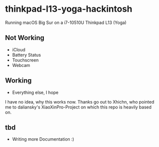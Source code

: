 # thinkpad-l13-yoga-hackintosh
Running macOS Big Sur on a i7-10510U Thinkpad L13 (Yoga)

## Not Working

- iCloud
- Battery Status
- Touchscreen
- Webcam

## Working

- Everything else, I hope

I have no idea, why this works now. Thanks go out to Xhichn, who pointed me to daliansky's XiaoXinPro-Project on which this repo is heavily based on.

## tbd

- Writing more Documentation :)